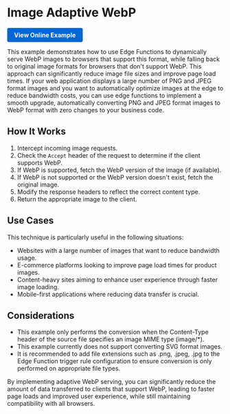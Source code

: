 # Image Adaptive WebP 

<a href="https://edgeone.ai/developer/examples/hub-imageadaptivewebP" style="display: inline-block; background-color: #0366d6; color: white; padding: 8px 16px; text-decoration: none; border-radius: 4px; font-weight: bold;">View Online Example</a>

This example demonstrates how to use Edge Functions to dynamically serve WebP images to browsers that support this format, while falling back to original image formats for browsers that don't support WebP. This approach can significantly reduce image file sizes and improve page load times. If your web application displays a large number of PNG and JPEG format images and you want to automatically optimize images at the edge to reduce bandwidth costs, you can use edge functions to implement a smooth upgrade, automatically converting PNG and JPEG format images to WebP format with zero changes to your business code.

## How It Works

1. Intercept incoming image requests.
2. Check the `Accept` header of the request to determine if the client supports WebP.
3. If WebP is supported, fetch the WebP version of the image (if available).
4. If WebP is not supported or the WebP version doesn't exist, fetch the original image.
5. Modify the response headers to reflect the correct content type.
6. Return the appropriate image to the client.

## Use Cases

This technique is particularly useful in the following situations:

- Websites with a large number of images that want to reduce bandwidth usage.
- E-commerce platforms looking to improve page load times for product images.
- Content-heavy sites aiming to enhance user experience through faster image loading.
- Mobile-first applications where reducing data transfer is crucial.

## Considerations

- This example only performs the conversion when the Content-Type header of the source file specifies an image MIME type (image/*).
- This example currently does not support converting SVG format images.
- It is recommended to add file extensions such as .png, .jpeg, .jpg to the Edge Function trigger rule configuration to ensure conversion is only performed on appropriate file types.

By implementing adaptive WebP serving, you can significantly reduce the amount of data transferred to clients that support WebP, leading to faster page loads and improved user experience, while still maintaining compatibility with all browsers.